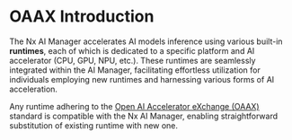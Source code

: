 # OAAX Introduction

The Nx AI Manager accelerates AI models inference using various built-in **runtimes**, each of which is dedicated to a specific platform and AI accelerator (CPU, GPU, NPU, etc.). These runtimes are seamlessly integrated within the AI Manager, facilitating effortless utilization for individuals employing new runtimes and harnessing various forms of AI acceleration.&#x20;

Any runtime adhering to the [Open AI Accelerator eXchange (OAAX)](https://www.oaax.org/) standard is compatible with the Nx AI Manager, enabling straightforward substitution of existing runtime with new one.
